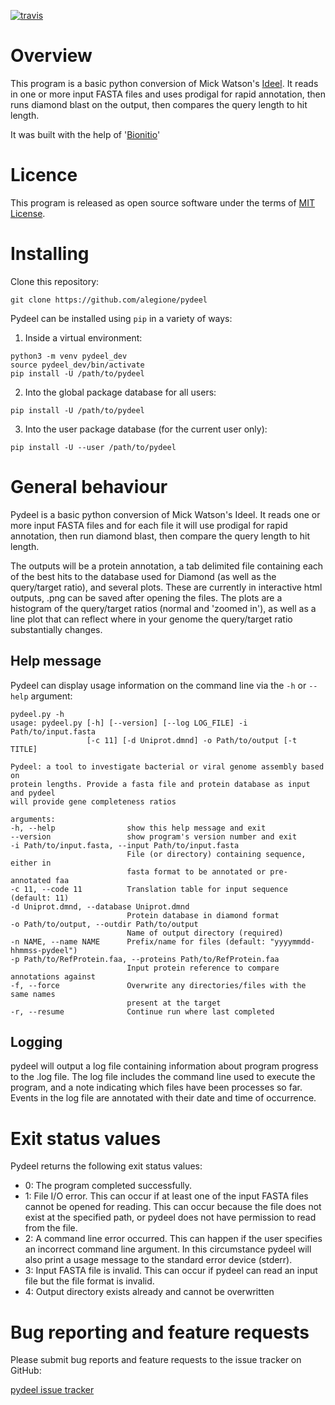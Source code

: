 [![travis](https://travis-ci.org/alegione/pydeel.svg?branch=master)](https://travis-ci.org/alegione/pydeel)

# Overview

This program is a basic python conversion of Mick Watson's [Ideel](https://github.com/mw55309/ideel). It reads in one or more input FASTA files and uses prodigal for rapid annotation, then runs diamond blast on the output, then compares the query length to hit length.

It was built with the help of '[Bionitio](https://github.com/bionitio-team/bionitio)'

# Licence

This program is released as open source software under the terms of [MIT License](https://raw.githubusercontent.com/alegione/pydeel/master/LICENSE).

# Installing

Clone this repository:
```
git clone https://github.com/alegione/pydeel
```

Pydeel can be installed using `pip` in a variety of ways:

1. Inside a virtual environment:
```
python3 -m venv pydeel_dev
source pydeel_dev/bin/activate
pip install -U /path/to/pydeel
```
2. Into the global package database for all users:
```
pip install -U /path/to/pydeel
```
3. Into the user package database (for the current user only):
```
pip install -U --user /path/to/pydeel
```


# General behaviour

Pydeel is a basic python conversion of Mick Watson's Ideel. It reads one or more input FASTA files and for each file it will use prodigal for rapid annotation, then run diamond blast, then compare the query length to hit length.

The outputs will be a protein annotation, a tab delimited file containing each of the best hits to the database used for Diamond (as well as the query/target ratio), and several plots. These are currently in interactive html outputs, .png can be saved after opening the files. The plots are a histogram of the query/target ratios (normal and 'zoomed in'), as well as a line plot that can reflect where in your genome the query/target ratio substantially changes.

## Help message

Pydeel can display usage information on the command line via the `-h` or `--help` argument:

```
pydeel.py -h
usage: pydeel.py [-h] [--version] [--log LOG_FILE] -i Path/to/input.fasta
                 [-c 11] [-d Uniprot.dmnd] -o Path/to/output [-t TITLE]

Pydeel: a tool to investigate bacterial or viral genome assembly based on
protein lengths. Provide a fasta file and protein database as input and pydeel
will provide gene completeness ratios

arguments:
-h, --help                show this help message and exit
--version                 show program's version number and exit
-i Path/to/input.fasta, --input Path/to/input.fasta
                          File (or directory) containing sequence, either in
                          fasta format to be annotated or pre-annotated faa
-c 11, --code 11          Translation table for input sequence (default: 11)
-d Uniprot.dmnd, --database Uniprot.dmnd
                          Protein database in diamond format
-o Path/to/output, --outdir Path/to/output
                          Name of output directory (required)
-n NAME, --name NAME      Prefix/name for files (default: "yyyymmdd-hhmmss-pydeel")
-p Path/to/RefProtein.faa, --proteins Path/to/RefProtein.faa
                          Input protein reference to compare annotations against
-f, --force               Overwrite any directories/files with the same names
                          present at the target
-r, --resume              Continue run where last completed
```

## Logging

pydeel will output a log file containing information about program progress to the .log file. The log file includes the command line used to execute the program, and a note indicating which files have been processes so far. Events in the log file are annotated with their date and time of occurrence.

# Exit status values

Pydeel returns the following exit status values:

* 0: The program completed successfully.
* 1: File I/O error. This can occur if at least one of the input FASTA files cannot be opened for reading. This can occur because the file does not exist at the specified path, or pydeel does not have permission to read from the file.
* 2: A command line error occurred. This can happen if the user specifies an incorrect command line argument. In this circumstance pydeel will also print a usage message to the standard error device (stderr).
* 3: Input FASTA file is invalid. This can occur if pydeel can read an input file but the file format is invalid.
* 4: Output directory exists already and cannot be overwritten

<!--
# Testing

## Unit tests

```
cd pydeel/python/pydeel
python -m unittest -v pydeel_test
```

## Test suite

A set of sample test input files is provided in the `test_data` folder.

-->
# Bug reporting and feature requests

Please submit bug reports and feature requests to the issue tracker on GitHub:

[pydeel issue tracker](https://github.com/alegione/pydeel/issues)
